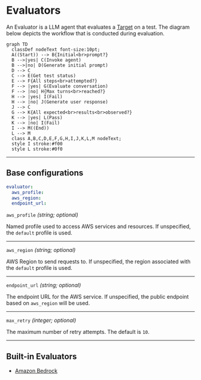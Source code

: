 # Evaluators

An Evaluator is a LLM agent that evaluates a [Target](../targets/index.md) on a test. The diagram below depicts the workflow that is conducted during evaluation.

``` mermaid
graph TD
  classDef nodeText font-size:10pt;
  A((Start)) --> B{Initial<br>prompt?}
  B -->|yes| C(Invoke agent)
  B -->|no| D(Generate initial prompt)
  D --> C
  C --> E(Get test status)
  E --> F{All steps<br>attempted?}  
  F --> |yes| G(Evaluate conversation)
  F --> |no| H{Max turns<br>reached?}
  H --> |yes| I(Fail)
  H --> |no| J(Generate user response)
  J --> C
  G --> K{All expected<br>results<br>observed?}
  K --> |yes| L(Pass)
  K --> |no| I(Fail)
  I --> M((End))
  L --> M
  class A,B,C,D,E,F,G,H,I,J,K,L,M nodeText;
  style I stroke:#f00
  style L stroke:#0f0
```

---

## Base configurations

```yaml title="agenteval.yml"
evaluator:
  aws_profile:
  aws_region:
  endpoint_url:
```

`aws_profile` _(string; optional)_

Named profile used to access AWS services and resources. If unspecified, the `default` profile is used.

---

`aws_region` _(string; optional)_

AWS Region to send requests to. If unspecified, the region associated with the `default` profile is used.

---

`endpoint_url` _(string; optional)_

The endpoint URL for the AWS service. If unspecified, the public endpoint based on `aws_region` will be used.

---

`max_retry` _(integer; optional)_

The maximum number of retry attempts. The default is `10`.

---

## Built-in Evaluators

- [Amazon Bedrock](bedrock.md)